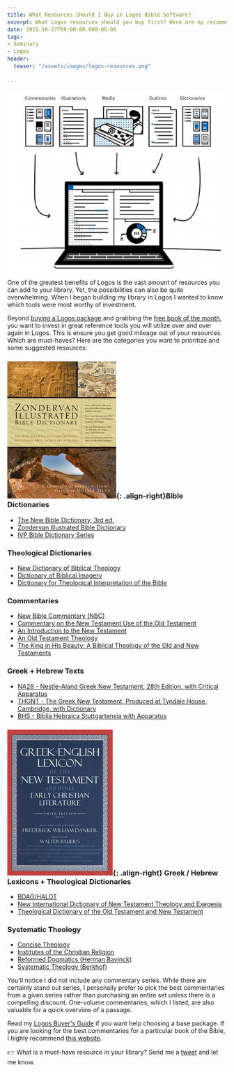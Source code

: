 ```yaml
---
title: What Resources Should I Buy in Logos Bible Software?
excerpt: What Logos resources should you buy first? Here are my recommendations.
date: 2022-10-27T09:00:00.000-06:00
tags:
- Seminary
- Logos
header:
  teaser: "/assets/images/logos-resources.png"

---
```

![](/assets/images/logos-resources.png)One of the greatest benefits of Logos is the vast amount of resources you can add to your library. Yet, the possibilities can also be quite overwhelming. When I began building my library in Logos I wanted to know which tools were most worthy of investment.

Beyond [buying a Logos package](https://www.nickstapleton.me/logos-buyers-guide/) and grabbing the [free book of the month](https://partners.faithlife.com/click.track?CID=437858&AFID=467957), you want to invest in great reference tools you will utilize over and over again in Logos. This is ensure you get good mileage out of your resources. Which are must-haves? Here are the categories you want to prioritize and some suggested resources:

### ![image-right](/assets/images/zondervan-illustrated-bible-dictionary.jpg){: .align-right}Bible Dictionaries

* [The New Bible Dictionary, 3rd ed.](https://partners.faithlife.com/click.track?CID=432198&AFID=467957&nonencodedurl=https://www.logos.com/product/310/the-new-bible-dictionary-3rd-ed)
* [Zondervan Illustrated Bible Dictionary]()
* [IVP Bible Dictionary Series](https://partners.faithlife.com/click.track?CID=432198&AFID=467957&nonencodedurl=https://www.logos.com/product/37742/ivp-bible-dictionary-series-8-volumes)

### Theological Dictionaries

* [New Dictionary of Biblical Theology](https://partners.faithlife.com/click.track?CID=432198&AFID=467957&nonencodedurl=https://www.logos.com/product/27277/new-dictionary-of-biblical-theology)
* [Dictionary of Biblical Imagery](https://partners.faithlife.com/click.track?CID=432198&AFID=467957&nonencodedurl=https://www.logos.com/product/30241/dictionary-of-biblical-imagery)
* [Dictionary for Theological Interpretation of the Bible](https://partners.faithlife.com/click.track?CID=432198&AFID=467957&nonencodedurl=https://www.logos.com/product/5322/dictionary-for-theological-interpretation-of-the-bible)

### Commentaries

* [New Bible Commentary (NBC)](https://partners.faithlife.com/click.track?CID=432198&AFID=467957&nonencodedurl=https://www.logos.com/product/753/the-new-bible-commentary)
* [Commentary on the New Testament Use of the Old Testament](https://partners.faithlife.com/click.track?CID=432198&AFID=467957&nonencodedurl=https://www.logos.com/product/5321/commentary-on-the-new-testament-use-of-the-old-testament)
* [An Introduction to the New Testament](https://partners.faithlife.com/click.track?CID=432198&AFID=467957&nonencodedurl=https://www.logos.com/product/9654/an-introduction-to-the-new-testament)
* [An Old Testament Theology](https://partners.faithlife.com/click.track?CID=432198&AFID=467957&nonencodedurl=https://www.logos.com/product/17275/an-old-testament-theology)
* [The King in His Beauty: A Biblical Theology of the Old and New Testaments](https://partners.faithlife.com/click.track?CID=432198&AFID=467957&nonencodedurl=https://www.logos.com/product/32180/the-king-in-his-beauty-a-biblical-theology-of-the-old-and-new-testaments)

### Greek + Hebrew Texts

* [NA28 - Nestle-Aland Greek New Testament, 28th Edition, with Critical Apparatus](https://partners.faithlife.com/click.track?CID=432198&AFID=467957&nonencodedurl=https://www.logos.com/product/29980/nestle-aland-greek-new-testament-28th-edition-with-critical-apparatus)
* [THGNT - The Greek New Testament, Produced at Tyndale House, Cambridge, with Dictionary](https://partners.faithlife.com/click.track?CID=432198&AFID=467957&nonencodedurl=https://www.logos.com/product/207821/the-greek-new-testament-produced-at-tyndale-house-cambridge-with-dictionary)
* [BHS - Biblia Hebraica Stuttgartensia with Apparatus](https://partners.faithlife.com/click.track?CID=432198&AFID=467957&nonencodedurl=https://www.logos.com/product/17645/biblia-hebraica-stuttgartensia-sesb-20-version-with-apparatus-and-wivu-introduction)

### ![image-right](/assets/images/bdag.jpg){: .align-right} Greek / Hebrew Lexicons + Theological Dictionaries

* [BDAG/HALOT](https://partners.faithlife.com/click.track?CID=432198&AFID=467957&nonencodedurl=https://www.logos.com/product/5228/bdag-halot-bundle)
* [New International Dictionary of New Testament Theology and Exegesis](https://partners.faithlife.com/click.track?CID=432198&AFID=467957&nonencodedurl=https://www.logos.com/product/45403/new-international-dictionary-of-new-testament-theology-and-exegesis-2nd-edition-nidntte)
* [Theological Dictionary of the Old Testament and New Testament](https://partners.faithlife.com/click.track?CID=432198&AFID=467957&nonencodedurl=https://www.logos.com/product/178620/theological-dictionary-of-the-old-testament-and-new-testament-bundle-tdot-tdnt)

### Systematic Theology

* [Concise Theology](https://partners.faithlife.com/click.track?CID=432198&AFID=467957&nonencodedurl=https://www.logos.com/product/155/concise-theology)
* [Institutes of the Christian Religion](https://partners.faithlife.com/click.track?CID=432198&AFID=467957&nonencodedurl=https://www.logos.com/product/16036/institutes-of-the-christian-religion)
* [Reformed Dogmatics (Herman Bavinck)](https://partners.faithlife.com/click.track?CID=432198&AFID=467957&nonencodedurl=https://www.logos.com/product/5309/reformed-dogmatics)
* [Systematic Theology (Berkhof)](https://partners.faithlife.com/click.track?CID=432198&AFID=467957&nonencodedurl=https://www.logos.com/product/6689/systematic-theology)

You'll notice I did not include any commentary series. While there are certainly stand out series, I personally prefer to pick the best commentaries from a given series rather than purchasing an entire set unless there is a compelling discount. One-volume commentaries, which I listed, are also valuable for a quick overview of a passage.

Read my [Logos Buyer's Guide](https://www.nickstapleton.me/logos-buyers-guide/) if you want help choosing a base package. If you are looking for the best commentaries for a particular book of the Bible, I highly recommend [this website](https://www.nickstapleton.me/best-bible-commentaries/).

👉 What is a must-have resource in your library? Send me a [tweet](http://www.twitter.com/nickstapleton) and let me know.
